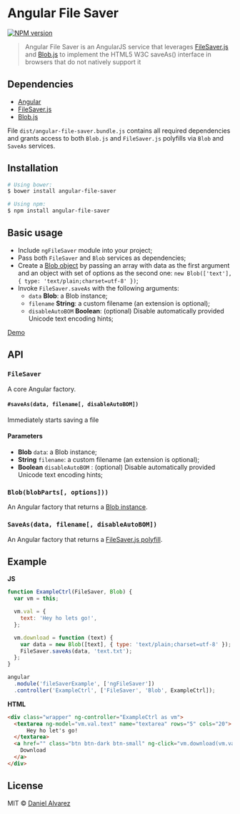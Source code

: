# Angular File Saver

[![NPM version][npm-image]][npm-url]

> Angular File Saver is an AngularJS service that leverages
> [FileSaver.js](https://github.com/eligrey/FileSaver.js/) and
> [Blob.js](https://github.com/eligrey/Blob.js/) to implement the HTML5 W3C
> saveAs() interface in browsers that do not natively support it

## Dependencies

- [Angular](https://github.com/angular/angular.js)
- [FileSaver.js](https://github.com/eligrey/FileSaver.js/)
- [Blob.js](https://github.com/eligrey/Blob.js/)

File `dist/angular-file-saver.bundle.js` contains all required dependencies and
grants access to both `Blob.js` and `FileSaver.js` polyfills via `Blob` and
`SaveAs` services.

## Installation

```sh
# Using bower:
$ bower install angular-file-saver

# Using npm:
$ npm install angular-file-saver
```

## Basic usage

- Include `ngFileSaver` module into your project;
- Pass both `FileSaver` and `Blob` services as dependencies;
- Create a [Blob object](https://developer.mozilla.org/en/docs/Web/API/Blob) by
  passing an array with data as the first argument and an object with set of options
  as the second one: `new Blob(['text'], { type: 'text/plain;charset=utf-8' })`;
- Invoke `FileSaver.saveAs` with the following arguments:
  - `data` **Blob**: a Blob instance;
  - `filename` **String**: a custom filename (an extension is optional);
  - `disableAutoBOM` **Boolean**: (optional) Disable automatically provided Unicode text encoding hints;

[Demo](http://alferov.github.io/angular-file-saver/#demo)

## API

### `FileSaver`

A core Angular factory.

#### `#saveAs(data, filename[, disableAutoBOM])`

Immediately starts saving a file

#### Parameters

- **Blob** `data`: a Blob instance;
- **String** `filename`: a custom filename (an extension is optional);
- **Boolean** `disableAutoBOM` : (optional) Disable automatically provided Unicode text encoding hints;

### `Blob(blobParts[, options]))`

An Angular factory that returns a [Blob instance](https://developer.mozilla.org/en/docs/Web/API/Blob).

### `SaveAs(data, filename[, disableAutoBOM])`

An Angular factory that returns a [FileSaver.js polyfill](https://github.com/eligrey/FileSaver.js/#syntax).

## Example

**JS**

```js
function ExampleCtrl(FileSaver, Blob) {
  var vm = this;

  vm.val = {
    text: 'Hey ho lets go!',
  };

  vm.download = function (text) {
    var data = new Blob([text], { type: 'text/plain;charset=utf-8' });
    FileSaver.saveAs(data, 'text.txt');
  };
}

angular
  .module('fileSaverExample', ['ngFileSaver'])
  .controller('ExampleCtrl', ['FileSaver', 'Blob', ExampleCtrl]);
```

**HTML**

```html
<div class="wrapper" ng-controller="ExampleCtrl as vm">
  <textarea ng-model="vm.val.text" name="textarea" rows="5" cols="20">
      Hey ho let's go!
  </textarea>
  <a href="" class="btn btn-dark btn-small" ng-click="vm.download(vm.val.text)">
    Download
  </a>
</div>
```

## License

MIT © [Daniel Alvarez](https://github.com/elquimeras)

[npm-url]: https://npmjs.org/package/ng-file-saver
[npm-image]: https://img.shields.io/npm/v/ng-file-saver.svg?style=flat-square
